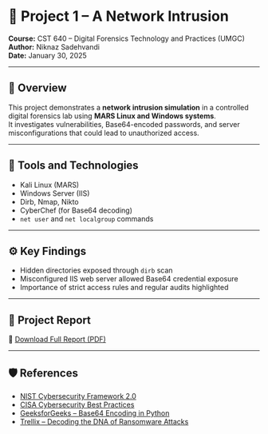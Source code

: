 # 💼 Project 1 – A Network Intrusion
**Course:** CST 640 – Digital Forensics Technology and Practices (UMGC)  
**Author:** Niknaz Sadehvandi  
**Date:** January 30, 2025  

---

## 🧩 Overview
This project demonstrates a **network intrusion simulation** in a controlled digital forensics lab using **MARS Linux and Windows systems**.  
It investigates vulnerabilities, Base64-encoded passwords, and server misconfigurations that could lead to unauthorized access.

---

## 🧠 Tools and Technologies
- Kali Linux (MARS)
- Windows Server (IIS)
- Dirb, Nmap, Nikto
- CyberChef (for Base64 decoding)
- `net user` and `net localgroup` commands

---

## ⚙️ Key Findings
- Hidden directories exposed through `dirb` scan  
- Misconfigured IIS web server allowed Base64 credential exposure  
- Importance of strict access rules and regular audits highlighted  

---

## 📄 Project Report
📘 [Download Full Report (PDF)](Project%201%20-%20A%20Network%20Intrusion%20(TEMPLATE)-FINAL3.pdf)

---

## 🛡️ References
- [NIST Cybersecurity Framework 2.0](https://nvlpubs.nist.gov/nistpubs/CSWP/NIST.CSWP.29.pdf)  
- [CISA Cybersecurity Best Practices](https://www.cisa.gov/topics/cybersecurity-best-practices)  
- [GeeksforGeeks – Base64 Encoding in Python](https://www.geeksforgeeks.org/encoding-and-decoding-base64-strings-in-python/)  
- [Trellix – Decoding the DNA of Ransomware Attacks](https://www.trellix.com/blogs/research/decoding-the-dna-of-ransomware-attacks/)

